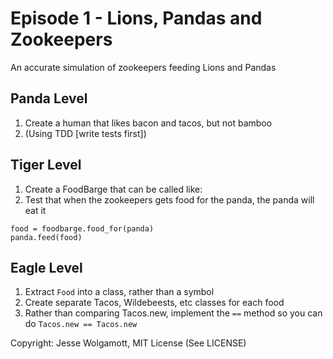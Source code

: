 Episode 1 - Lions, Pandas and Zookeepers
========================================

An accurate simulation of zookeepers feeding Lions and Pandas

Panda Level
---------------

1. Create a human that likes bacon and tacos, but not bamboo
2. (Using TDD [write tests first])

Tiger Level
---------------
1. Create a FoodBarge that can be called like:
2. Test that when the zookeepers gets food for the panda,
the panda will eat it

```
food = foodbarge.food_for(panda)
panda.feed(food)
```

Eagle Level
----------

1. Extract `Food` into a class, rather than a symbol
2. Create separate Tacos, Wildebeests, etc classes for each food
2. Rather than comparing Tacos.new, implement the `==` method so you can do `Tacos.new == Tacos.new`

Copyright: Jesse Wolgamott, MIT License (See LICENSE)

